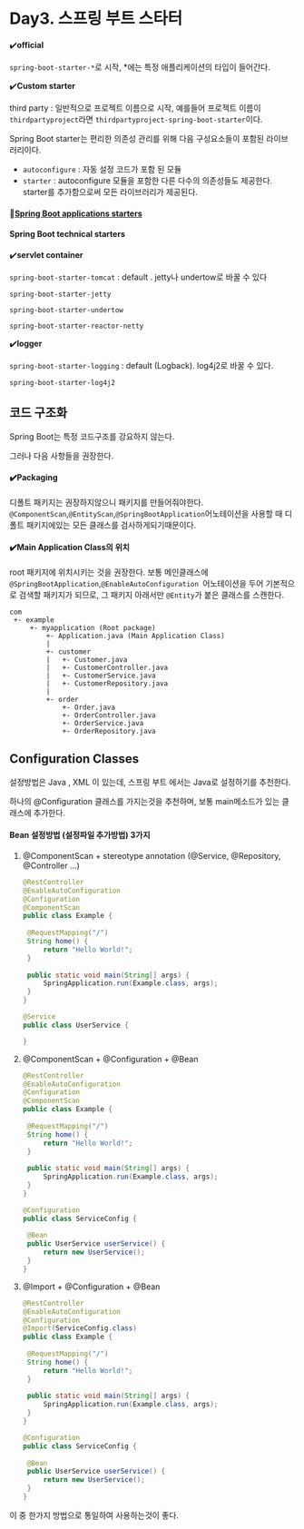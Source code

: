 # Day3. 스프링 부트 스타터

:heavy_check_mark:**official** 

`spring-boot-starter-*`로 시작,  *에는 특정 애플리케이션의 타입이 들어간다.


:heavy_check_mark:**Custom starter**

third party : 일반적으로 프로젝트 이름으로 시작,
예를들어 프로젝트 이름이 `thirdpartyproject`라면 `thirdpartyproject-spring-boot-starter`이다.



Spring Boot starter는 편리한 의존성 관리를 위해 다음 구성요소들이 포함된 라이브러리이다.

- `autoconfigure` : 자동 설정 코드가 포함 된 모듈
- `starter` :  autoconfigure 모듈을 포함한 다른 다수의 의존성들도 제공한다. starter를 추가함으로써 모든 라이브러리가 제공된다.



#### :link:[Spring Boot applications starters](https://docs.spring.io/spring-boot/docs/2.0.2.RELEASE/reference/htmlsingle/#using-boot-starter)



#### Spring Boot technical starters

:heavy_check_mark:**servlet container**

`spring-boot-starter-tomcat` : default . jetty나 undertow로 바꿀 수 있다

`spring-boot-starter-jetty`

`spring-boot-starter-undertow`

`spring-boot-starter-reactor-netty`

:heavy_check_mark:**logger**

`spring-boot-starter-logging` : default (Logback). log4j2로 바꿀 수 있다.

`spring-boot-starter-log4j2`



## 코드 구조화

Spring Boot는 특정 코드구조를 강요하지 않는다.

그러나 다음 사항들을 권장한다.



#### :heavy_check_mark:Packaging

디폴트 패키지는 권장하지않으니 패키지를 만들어줘야한다.
`@ComponentScan`,`@EntityScan`,`@SpringBootApplication`어노테이션을 사용할 때
디폴트 패키지에있는 모든 클래스를 검사하게되기때문이다.



#### :heavy_check_mark:Main Application Class의 위치

root 패키지에 위치시키는 것을 권장한다.
보통 메인클래스에 `@SpringBootApplication`,`@EnableAutoConfiguration `어노테이션을 두어 기본적으로 검색할 패키지가 되므로, 그 패키지 아래서만 `@Entity`가 붙은 클래스를 스캔한다.

```
com 
 +- example
     +- myapplication (Root package)
         +- Application.java (Main Application Class)
         |
         +- customer
         |   +- Customer.java
         |   +- CustomerController.java
         |   +- CustomerService.java
         |   +- CustomerRepository.java
         |
         +- order
             +- Order.java
             +- OrderController.java
             +- OrderService.java
             +- OrderRepository.java
```





## Configuration Classes

설정방법은 Java , XML 이 있는데, 스프링 부트 에서는 Java로 설정하기를 추천한다.

하나의 @Configuration 클래스를 가지는것을 추천하며, 보통 main메소드가 있는 클래스에 추가한다.



#### Bean 설정방법 (설정파일 추가방법) 3가지

1. @ComponentScan + stereotype annotation (@Service, @Repository, @Controller ...)

   ```java
   @RestController
   @EnableAutoConfiguration
   @Configuration
   @ComponentScan
   public class Example {
   	
   	@RequestMapping("/")
   	String home() {
   		return "Hello World!";
   	}
   	
   	public static void main(String[] args) {
   		SpringApplication.run(Example.class, args);
   	}
   }
   ```

   ```java
   @Service
   public class UserService {
   
   }
   ```

2. @ComponentScan + @Configuration + @Bean

   ```java
   @RestController
   @EnableAutoConfiguration
   @Configuration
   @ComponentScan
   public class Example {
   	
   	@RequestMapping("/")
   	String home() {
   		return "Hello World!";
   	}
   	
   	public static void main(String[] args) {
   		SpringApplication.run(Example.class, args);
   	}
   }
   ```

   ```java
   @Configuration
   public class ServiceConfig {
   	
   	@Bean
   	public UserService userService() {
   		return new UserService();
   	}
   }
   ```

3. @Import + @Configuration + @Bean

   ```java
   @RestController
   @EnableAutoConfiguration
   @Configuration
   @Import(ServiceConfig.class)
   public class Example {
   	
   	@RequestMapping("/")
   	String home() {
   		return "Hello World!";
   	}
   	
   	public static void main(String[] args) {
   		SpringApplication.run(Example.class, args);
   	}
   }
   ```

   ```java
   @Configuration
   public class ServiceConfig {
   	
   	@Bean
   	public UserService userService() {
   		return new UserService();
   	}
   }
   ```

   

이 중 한가지 방법으로 통일하여 사용하는것이 좋다.
